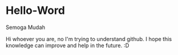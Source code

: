 # Hello-Word
Semoga Mudah

Hi whoever you are, no I'm trying to understand github.
I hope this knowledge can improve and help in the future. :D
